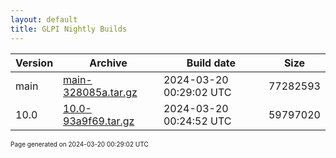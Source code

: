 ```yaml
---
layout: default
title: GLPI Nightly Builds
---
```


Version|Archive|Build date|Size
---|---|---|---
main|[main-328085a.tar.gz](main-328085a.tar.gz)|2024-03-20 00:29:02 UTC|77282593
10.0|[10.0-93a9f69.tar.gz](10.0-93a9f69.tar.gz)|2024-03-20 00:24:52 UTC|59797020

<font size="1">Page generated on 2024-03-20 00:29:02 UTC</font>
